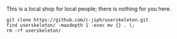 This is a local shop for local people; there is nothing for you here.

	git clone https://github.com/c-jiph/userskeleton.git
	find userskeleton/ -maxdepth 1 -exec mv {} . \;
	rm -rf userskeleton/
